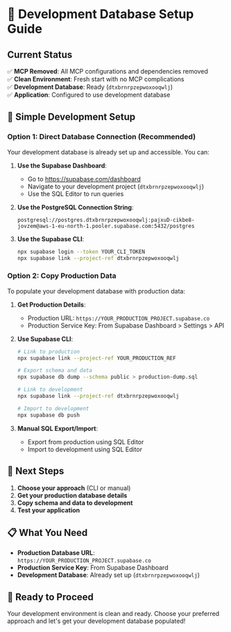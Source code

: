 # 🚀 Development Database Setup Guide

## Current Status
✅ **MCP Removed**: All MCP configurations and dependencies removed  
✅ **Clean Environment**: Fresh start with no MCP complications  
✅ **Development Database**: Ready (`dtxbrnrpzepwoxooqwlj`)  
✅ **Application**: Configured to use development database  

## 🎯 Simple Development Setup

### Option 1: Direct Database Connection (Recommended)

Your development database is already set up and accessible. You can:

1. **Use the Supabase Dashboard**:
   - Go to https://supabase.com/dashboard
   - Navigate to your development project (`dtxbrnrpzepwoxooqwlj`)
   - Use the SQL Editor to run queries

2. **Use the PostgreSQL Connection String**:
   ```
   postgresql://postgres.dtxbrnrpzepwoxooqwlj:pajxuD-cikbe8-jovzem@aws-1-eu-north-1.pooler.supabase.com:5432/postgres
   ```

3. **Use the Supabase CLI**:
   ```bash
   npx supabase login --token YOUR_CLI_TOKEN
   npx supabase link --project-ref dtxbrnrpzepwoxooqwlj
   ```

### Option 2: Copy Production Data

To populate your development database with production data:

1. **Get Production Details**:
   - Production URL: `https://YOUR_PRODUCTION_PROJECT.supabase.co`
   - Production Service Key: From Supabase Dashboard > Settings > API

2. **Use Supabase CLI**:
   ```bash
   # Link to production
   npx supabase link --project-ref YOUR_PRODUCTION_REF
   
   # Export schema and data
   npx supabase db dump --schema public > production-dump.sql
   
   # Link to development
   npx supabase link --project-ref dtxbrnrpzepwoxooqwlj
   
   # Import to development
   npx supabase db push
   ```

3. **Manual SQL Export/Import**:
   - Export from production using SQL Editor
   - Import to development using SQL Editor

## 🎯 Next Steps

1. **Choose your approach** (CLI or manual)
2. **Get your production database details**
3. **Copy schema and data to development**
4. **Test your application**

## 📋 What You Need

- **Production Database URL**: `https://YOUR_PRODUCTION_PROJECT.supabase.co`
- **Production Service Key**: From Supabase Dashboard
- **Development Database**: Already set up (`dtxbrnrpzepwoxooqwlj`)

## 🚀 Ready to Proceed

Your development environment is clean and ready. Choose your preferred approach and let's get your development database populated!
